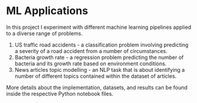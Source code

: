 # ML Applications

In this project I experiment with different machine learning pipelines applied to a diverse range of problems.

1. US traffic road accidents - a classification problem involving predicting a severity of a road accident from a number of circumstances.
2. Bacteria growth rate - a regression problem predicting the number of bacteria and its growth rate based on environment conditions.
3. News articles topic modelling - an NLP task that is about identifying a number of different topics contained within the dataset of articles.

More details about the implementation, datasets, and results can be found inside the respective Python notebook files.